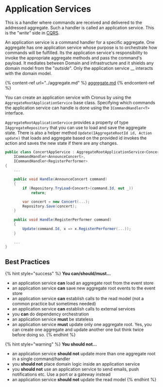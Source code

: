 # Application Services

This is a handler where commands are received and delivered to the addressed aggregate. Such a handler is called an application service. This is the "_write"_ side in [CQRS](../../concepts/cqrs.md).

An application service is a command handler for a specific aggregate. One aggregate has one application service whose purpose is to orchestrate how commands will be fulfilled. Its the application service's responsibility to invoke the appropriate aggregate methods and pass the command's payload. It mediates between Domain and infrastructure and it shields any domain model from the "_outside_". Only the application service __ interacts with the domain model.

{% content-ref url="../aggregate.md" %}
[aggregate.md](../aggregate.md)
{% endcontent-ref %}

You can create an application service with Cronus by using the `AggregateRootApplicationService` base class. Specifying which commands the application service can handle is done using the `ICommandHandler<T>` interface.

`AggregateRootApplicationService` provides a property of type `IAggregateRepository` that you can use to load and save the aggregate state. There is also a helper method `Update(IAggregateRootId id, Action update)` that loads and aggregate based on the provided id invokes the action and saves the new state if there are any changes.

```csharp
public class ConcertAppService : AggregateRootApplicationService<Concert>,
    ICommandHandler<AnnounceConcert>,
    ICommandHandler<RegisterPerformer>
{
    ...
    
    public void Handle(AnnounceConcert command)
    {
        if (Repository.TryLoad<Concert>(command.Id, out _))
            return;

        var concert = new Concert(...);
        Repository.Save(concert);
    }
    
    public void Handle(RegisterPerformer command)
    {
        Update(command.Id, x => x.RegisterPerformer(...));
    }

    ...
}
```

## Best Practices

{% hint style="success" %}
**You can/should/must...**

* an application service **can** load an aggregate root from the event store
* an application service **can** save new aggregate root events to the event store
* an application service **can** establish calls to the read model (not a common practice but sometimes needed)
* an application service **can** establish calls to external services
* you **can** do dependency orchestration
* an application service **must** be stateless
* an application service **must** update only one aggregate root. Yes, you can create one aggregate and update another one but think twice before doing so.
{% endhint %}

{% hint style="warning" %}
**You should not...**

* an application service **should not** update more than one aggregate root in a single command/handler
* you **should not** place domain logic inside an application service
* you **should not** use an application service to send emails, push notifications etc. Use a port or a gateway instead
* an application service **should not** update the read model
{% endhint %}
